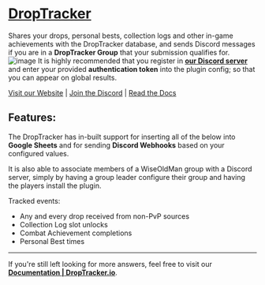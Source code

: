# [DropTracker](https://www.droptracker.io/)

Shares your drops, personal bests, collection logs and other in-game achievements with the DropTracker database, and sends Discord messages if you are in a **DropTracker Group** that your submission qualifies for.
![image](https://www.joelhalen.net/img/example-board.png)
It is highly recommended that you register in **[our Discord server](https://discord.gg/droptracker)** and enter your provided **authentication token** into the plugin config; so that you can appear on global results.

[Visit our Website](https://www.droptracker.io/) | [Join the Discord](https://www.droptracker.io/discord) | [Read the Docs](https://www.droptracker.io/docs)


## **Features**:
The DropTracker has in-built support for inserting all of the below into **Google Sheets** and for sending **Discord Webhooks** based on your configured values.

It is also able to associate members of a WiseOldMan group with a Discord server, simply by having a group leader configure their group and having the players install the plugin.

Tracked events:
- Any and every drop received from non-PvP sources
- Collection Log slot unlocks
- Combat Achievement completions
- Personal Best times


---
If you're still left looking for more answers, feel free to visit our **[Documentation | DropTracker.io](https://www.droptracker.io/docs)**.


